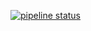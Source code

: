 
[![pipeline status](https://forge.nemo-ocean.eu/nemo/nemo/badges/61-continuous-integration-tests-with-sette/pipeline.svg)](https://forge.nemo-ocean.eu/nemo/nemo/-/commits/61-continuous-integration-tests-with-sette) 
